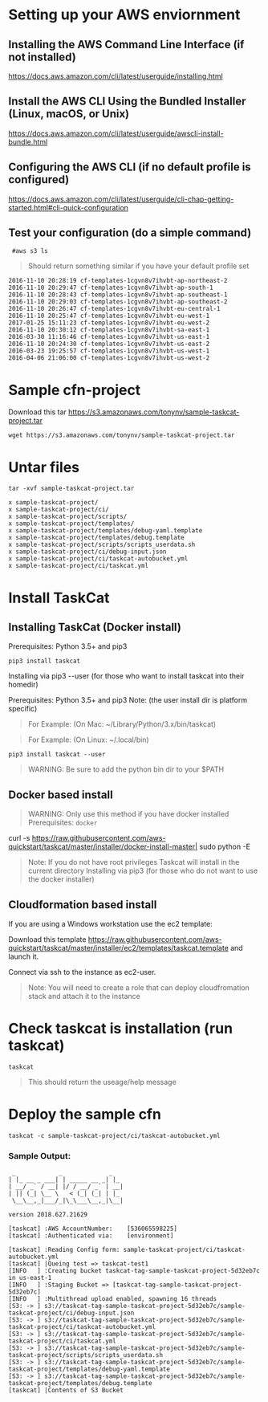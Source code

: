 # Setting up your AWS enviornment

## Installing the AWS Command Line Interface (if not installed)
https://docs.aws.amazon.com/cli/latest/userguide/installing.html

## Install the AWS CLI Using the Bundled Installer (Linux, macOS, or Unix)
https://docs.aws.amazon.com/cli/latest/userguide/awscli-install-bundle.html

## Configuring the AWS CLI (if no default profile is configured)
https://docs.aws.amazon.com/cli/latest/userguide/cli-chap-getting-started.html#cli-quick-configuration

## Test your configuration (do a simple command)
` #aws s3 ls`

> Should return something similar if you have your default profile set

```
2016-11-10 20:28:19 cf-templates-1cgvn8v7ihvbt-ap-northeast-2
2016-11-10 20:29:47 cf-templates-1cgvn8v7ihvbt-ap-south-1
2016-11-10 20:28:43 cf-templates-1cgvn8v7ihvbt-ap-southeast-1
2016-11-10 20:29:03 cf-templates-1cgvn8v7ihvbt-ap-southeast-2
2016-11-10 20:26:47 cf-templates-1cgvn8v7ihvbt-eu-central-1
2016-11-10 20:25:47 cf-templates-1cgvn8v7ihvbt-eu-west-1
2017-01-25 15:11:23 cf-templates-1cgvn8v7ihvbt-eu-west-2
2016-11-10 20:30:12 cf-templates-1cgvn8v7ihvbt-sa-east-1
2016-03-30 11:16:46 cf-templates-1cgvn8v7ihvbt-us-east-1
2016-11-10 20:24:30 cf-templates-1cgvn8v7ihvbt-us-east-2
2016-03-23 19:25:57 cf-templates-1cgvn8v7ihvbt-us-west-1
2016-04-06 21:06:00 cf-templates-1cgvn8v7ihvbt-us-west-2
```

# Sample cfn-project
Download this tar https://s3.amazonaws.com/tonynv/sample-taskcat-project.tar

`wget https://s3.amazonaws.com/tonynv/sample-taskcat-project.tar`

# Untar files
`tar -xvf sample-taskcat-project.tar`
```
x sample-taskcat-project/
x sample-taskcat-project/ci/
x sample-taskcat-project/scripts/
x sample-taskcat-project/templates/
x sample-taskcat-project/templates/debug-yaml.template
x sample-taskcat-project/templates/debug.template
x sample-taskcat-project/scripts/scripts_userdata.sh
x sample-taskcat-project/ci/debug-input.json
x sample-taskcat-project/ci/taskcat-autobucket.yml
x sample-taskcat-project/ci/taskcat.yml
```

# Install TaskCat

## Installing TaskCat (Docker install)

Prerequisites: Python 3.5+ and pip3

`pip3 install taskcat`

Installing via pip3 --user (for those who want to install taskcat into their homedir)

Prerequisites: Python 3.5+ and pip3 Note: (the user install dir is platform specific)

>For Example: (On Mac: ~/Library/Python/3.x/bin/taskcat)

>For Example: (On Linux: ~/.local/bin)

`pip3 install taskcat --user`

> WARNING: Be sure to add the python bin dir to your $PATH

## Docker based install

> WARNING: Only use this method if you have docker installed
Prerequisites: `docker`

curl -s https://raw.githubusercontent.com/aws-quickstart/taskcat/master/installer/docker-install-master| sudo python -E

> Note: If you do not have root privileges Taskcat will install in the current directory
> Installing via pip3 (for those who do not want to use the docker installer)

## Cloudformation based install

If you are using a Windows workstation use the ec2 template: 

Download this template https://raw.githubusercontent.com/aws-quickstart/taskcat/master/installer/ec2/templates/taskcat.template and launch it.

Connect via ssh to the instance as ec2-user. 

> Note: You will need to create a role that can deploy cloudfromation stack and attach it to the instance

# Check taskcat is installation (run taskcat)
`taskcat`
> This should return the useage/help message


# Deploy the sample cfn
`taskcat -c sample-taskcat-project/ci/taskcat-autobucket.yml`

### Sample Output:
```
 _            _             _
| |_ __ _ ___| | _____ __ _| |_
| __/ _` / __| |/ / __/ _` | __|
| || (_| \__ \   < (_| (_| | |_
 \__\__,_|___/_|\_\___\__,_|\__|

version 2018.627.21629

[taskcat] :AWS AccountNumber: 	 [536065598225]
[taskcat] :Authenticated via: 	 [environment]

[taskcat] :Reading Config form: sample-taskcat-project/ci/taskcat-autobucket.yml
[taskcat] |Queing test => taskcat-test1
[INFO   ] :Creating bucket taskcat-tag-sample-taskcat-project-5d32eb7c in us-east-1
[INFO   ] :Staging Bucket => [taskcat-tag-sample-taskcat-project-5d32eb7c]
[INFO   ] :Multithread upload enabled, spawning 16 threads
[S3: -> ] s3://taskcat-tag-sample-taskcat-project-5d32eb7c/sample-taskcat-project/ci/debug-input.json
[S3: -> ] s3://taskcat-tag-sample-taskcat-project-5d32eb7c/sample-taskcat-project/ci/taskcat-autobucket.yml
[S3: -> ] s3://taskcat-tag-sample-taskcat-project-5d32eb7c/sample-taskcat-project/ci/taskcat.yml
[S3: -> ] s3://taskcat-tag-sample-taskcat-project-5d32eb7c/sample-taskcat-project/scripts/scripts_userdata.sh
[S3: -> ] s3://taskcat-tag-sample-taskcat-project-5d32eb7c/sample-taskcat-project/templates/debug-yaml.template
[S3: -> ] s3://taskcat-tag-sample-taskcat-project-5d32eb7c/sample-taskcat-project/templates/debug.template
[taskcat] |Contents of S3 Bucket
```
